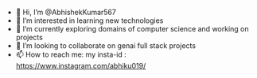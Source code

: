 - 👋 Hi, I’m @AbhishekKumar567
- 👀 I’m interested in learning new technologies
- 🌱 I’m currently exploring domains of computer science and working on projects
- 💞️ I’m looking to collaborate on genai full stack projects
- 📫 How to reach me: my insta-id : https://www.instagram.com/abhiku019/

<!---
AbhishekKumar567/AbhishekKumar567 is a ✨ special ✨ repository because its `README.md` (this file) appears on your GitHub profile.
You can click the Preview link to take a look at your changes.
--->
